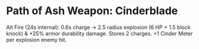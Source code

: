 # Path of Ash Weapon: Cinderblade

Alt Fire (24s internal): 0.6s charge -> 2.5 radius explosion (6 HP + 1.5 block knock) & +25% armor durability damage. Stores 2 charges.
+1 Cinder Meter per explosion enemy hit.
